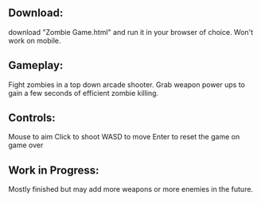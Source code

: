 ## Download:
download "Zombie Game.html" and run it in your browser of choice. Won't work on mobile.

## Gameplay:
Fight zombies in a top down arcade shooter. Grab weapon power ups to gain a few seconds of efficient zombie killing.

## Controls:
Mouse to aim
Click to shoot
WASD to move
Enter to reset the game on game over

## Work in Progress:
Mostly finished but may add more weapons or more enemies in the future.
